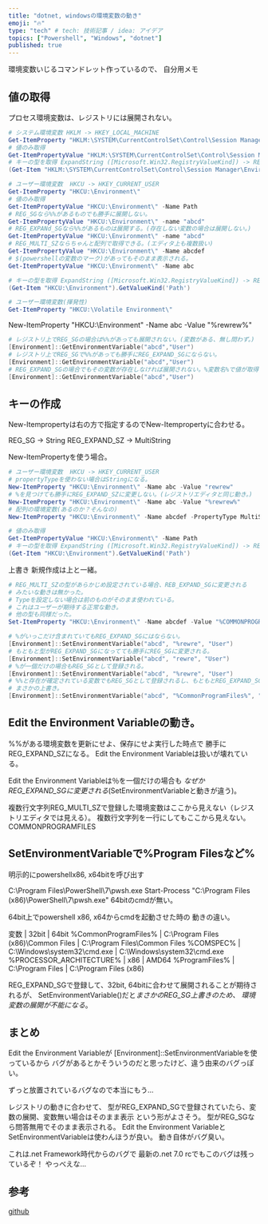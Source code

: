 ```yaml
---
title: "dotnet, windowsの環境変数の動き"
emoji: "🔥"
type: "tech" # tech: 技術記事 / idea: アイデア
topics: ["Powershell", "Windows", "dotnet"]
published: true
---
```


環境変数いじるコマンドレット作っているので、
自分用メモ

## 値の取得

プロセス環境変数は、レジストリには展開されない。

```powershell
# システム環境変数 HKLM -> HKEY_LOCAL_MACHINE 
Get-ItemProperty "HKLM:\SYSTEM\CurrentControlSet\Control\Session Manager\Environment"
# 値のみ取得
Get-ItemPropertyValue "HKLM:\SYSTEM\CurrentControlSet\Control\Session Manager\Environment" -Name Path
# キーの型を取得 ExpandString ([Microsoft.Win32.RegistryValueKind]) -> REG_EXPAND_SZ (レジストリ上)
(Get-Item "HKLM:\SYSTEM\CurrentControlSet\Control\Session Manager\Environment").GetValueKind('Path')

# ユーザー環境変数  HKCU -> HKEY_CURRENT_USER
Get-ItemProperty "HKCU:\Environment\"
# 値のみ取得
Get-ItemPropertyValue "HKCU:\Environment\" -Name Path
# REG_SGなら%%があるものでも勝手に展開しない。
Get-ItemPropertyValue "HKCU:\Environment\" -name "abcd"
# REG_EXPANd_SGなら%%があるものは展開する。(存在しない変数の場合は展開しない。)
Get-ItemPropertyValue "HKCU:\Environment\" -name "abcd"
# REG_MULTI_SZならちゃんと配列で取得できる。(エディタ上も複数扱い)
Get-ItemPropertyValue "HKCU:\Environment\" -Name abcdef
# $(powershellの変数のマーク)があってもそのまま表示される。
Get-ItemPropertyValue "HKCU:\Environment\" -Name abc

# キーの型を取得 ExpandString ([Microsoft.Win32.RegistryValueKind]) -> REG_EXPAND_SZ (レジストリ上)
(Get-Item "HKCU:\Environment").GetValueKind('Path')

# ユーザー環境変数(揮発性)
Get-ItemProperty "HKCU:\Volatile Environment\"
```

New-ItemProperty "HKCU:\Environment\" -Name abc -Value "%rewrew%"

```powershell
# レジストリ上でREG_SGの場合は%%があっても展開されない。(変数がある、無し問わず。)
[Environment]::GetEnvironmentVariable("abcd","User")
# レジストリ上でREG_SGで%%があっても勝手にREG_EXPAND_SGにならない。
[Environment]::GetEnvironmentVariable("abcd","User")
# REG_EXPAND_SGの場合でもその変数が存在しなければ展開されない。%変数名%で値が取得される
[Environment]::GetEnvironmentVariable("abcd","User")

```

## キーの作成

New-Itempropertyは右の方で指定するのでNew-Itempropertyに合わせる。

REG_SG -> String
REG_EXPAND_SZ -> MultiString

New-ItemPropertyを使う場合。

```powershell
# ユーザー環境変数  HKCU -> HKEY_CURRENT_USER
# propertyTypeを使わない場合はStringになる。
New-ItemProperty "HKCU:\Environment\" -Name abc -Value "rewrew"
# %を見つけても勝手にREG_EXPAND_SZに変更しない。(レジストリエディタと同じ動き。)
New-ItemProperty "HKCU:\Environment\" -Name abc -Value "%rewrew%"
# 配列の環境変数(あるのか？そんなの)
New-ItemProperty "HKCU:\Environment\" -Name abcdef -PropertyType MultiString  -Value "hello", "world", "sir"

# 値のみ取得
Get-ItemPropertyValue "HKCU:\Environment\" -Name Path
# キーの型を取得 ExpandString ([Microsoft.Win32.RegistryValueKind]) -> REG_EXPAND_SZ (レジストリ上)
(Get-Item "HKCU:\Environment").GetValueKind('Path')
```


上書き
新規作成は上と一緒。

```powershell
# REG_MULTI_SZの型があらかじめ設定されている場合、REB_EXPAND_SGに変更される
# みたいな動きは無かった。
# Typeを設定しない場合は前のものがそのまま使われている。
# これはユーザーが期待する正常な動き。
# 他の型も同様だった。
Set-ItemProperty "HKCU:\Environment\" -Name abcdef -Value "%COMMONPROGRAMFILES%"
```


```powershell
# %がいっこだけ含まれていてもREG_EXPAND_SGにはならない。
[Environment]::SetEnvironmentVariable("abcd", "%rewre", "User")
# もともと型がREG_EXPAND_SGになってても勝手にREG_SGに変更される。
[Environment]::SetEnvironmentVariable("abcd", "rewre", "User")
# %が一個だけの場合もREG_SGとして登録される。
[Environment]::SetEnvironmentVariable("abcd", "%rewre", "User")
# %%と存在が確定されている変数でもREG_SGとして登録されるし、もともとREG_EXPAND_SGとして登録されていても
# まさかの上書き。
[Environment]::SetEnvironmentVariable("abcd", "%CommonProgramFiles%", "User")
```

## Edit the Environment Variableの動き。

%%がある環境変数を更新にせよ、保存にせよ実行した時点で
勝手にREG_EXPAND_SZになる。
Edit the Environment Variableは扱いが壊れている。

Edit the Environment Variableは％を一個だけの場合も
*なぜかREG_EXPAND_SGに変更される*(SetEnvironmentVariableと動きが違う)。

複数行文字列REG_MULTI_SZで登録した環境変数はここから見えない（レジストリエディタでは見える）。
複数行文字列を一行にしてもここから見えない。
COMMONPROGRAMFILES

## SetEnvironmentVariableで%Program Filesなど%

明示的にpowershellx86, x64bitを呼び出す

C:\Program Files\PowerShell\7\pwsh.exe
Start-Process  "C:\Program Files (x86)\PowerShell\7\pwsh.exe"
64bitのcmdが無い。

64bit上でpowershell x86, x64からcmdを起動させた時の
動きの違い。

変数                 |  32bit                               | 64bit
%CommonProgramFiles% |  C:\Program Files (x86)\Common Files | C:\Program Files\Common Files
%COMSPEC%            | C:\Windows\system32\cmd.exe          | C:\Windows\system32\cmd.exe
%PROCESSOR_ARCHITECTURE% | x86                              | AMD64
%ProgramFiles%         |        C:\Program Files            | C:\Program Files (x86)


REG_EXPAND_SGで登録して、32bit, 64bitに合わせて展開されることが期待されるが、
SetEnvironmentVariable()だと*まさかのREG_SG上書きのため、
環境変数の展開が不能になる*。

## まとめ

Edit the Environment Variableが
[Environment]::SetEnvironmentVariableを使っているから
バグがあるとかそういうのだと思ったけど、違う由来のバグっぽい。

ずっと放置されているバグなので本当にもう...

レジストリの動きに合わせて、
型がREG_EXPAND_SGで登録されていたら、変数の展開、変数無い場合はそのまま表示
という形がよさそう。
型がREG_SGなら問答無用でそのまま表示される。
Edit the Environment VariableとSetEnvironmentVariableは使わんほうが良い。
動き自体がバグ臭い。

これは.net Framework時代からのバグで
最新の.net 7.0 rcでもこのバグは残っているぞ！
やっべえな...

## 参考

[github](https://github.com/dotnet/runtime/issues/1442)
